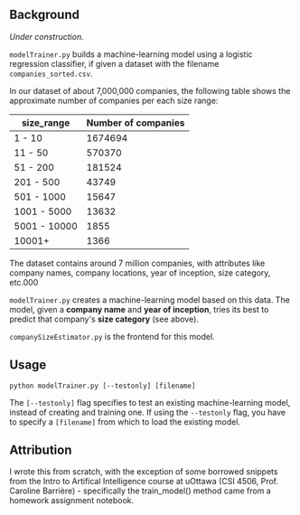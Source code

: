 ## Background

*Under construction.*

`modelTrainer.py` builds a machine-learning model using a logistic regression classifier, if given a dataset with the filename `companies_sorted.csv`.

In our dataset of about 7,000,000 companies, the following table shows the approximate number of companies per each size range:

| size_range   | Number of companies |
|--------------|---------|
| 1 - 10       | 1674694 |
| 11 - 50      | 570370  |
| 51 - 200     | 181524  |
| 201 - 500    | 43749   |
| 501 - 1000   | 15647   |
| 1001 - 5000  | 13632   |
| 5001 - 10000 | 1855    |
| 10001+       | 1366    |

The dataset contains around 7 million companies, with attributes like company names, company locations, year of inception, size category, etc.000

`modelTrainer.py` creates a machine-learning model based on this data.  The model, given a **company name** and **year of inception**, tries its best to predict that company's **size category** (see above).

`companySizeEstimator.py` is the frontend for this model.

## Usage

`python modelTrainer.py [--testonly] [filename]`

The ``[--testonly]`` flag specifies to test an existing machine-learning model, instead of creating and training one. If using the `--testonly` flag, you have to specify a `[filename]` from which to load the existing model.

## Attribution

I wrote this from scratch, with the exception of some borrowed snippets from the Intro to Artifical Intelligence course at uOttawa (CSI 4506, Prof. Caroline Barrière) - specifically the train_model() method came from a homework assignment notebook.
